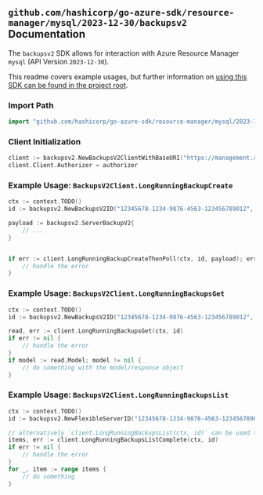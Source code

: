 
## `github.com/hashicorp/go-azure-sdk/resource-manager/mysql/2023-12-30/backupsv2` Documentation

The `backupsv2` SDK allows for interaction with Azure Resource Manager `mysql` (API Version `2023-12-30`).

This readme covers example usages, but further information on [using this SDK can be found in the project root](https://github.com/hashicorp/go-azure-sdk/tree/main/docs).

### Import Path

```go
import "github.com/hashicorp/go-azure-sdk/resource-manager/mysql/2023-12-30/backupsv2"
```


### Client Initialization

```go
client := backupsv2.NewBackupsV2ClientWithBaseURI("https://management.azure.com")
client.Client.Authorizer = authorizer
```


### Example Usage: `BackupsV2Client.LongRunningBackupCreate`

```go
ctx := context.TODO()
id := backupsv2.NewBackupsV2ID("12345678-1234-9876-4563-123456789012", "example-resource-group", "flexibleServerName", "backupsV2Name")

payload := backupsv2.ServerBackupV2{
	// ...
}


if err := client.LongRunningBackupCreateThenPoll(ctx, id, payload); err != nil {
	// handle the error
}
```


### Example Usage: `BackupsV2Client.LongRunningBackupsGet`

```go
ctx := context.TODO()
id := backupsv2.NewBackupsV2ID("12345678-1234-9876-4563-123456789012", "example-resource-group", "flexibleServerName", "backupsV2Name")

read, err := client.LongRunningBackupsGet(ctx, id)
if err != nil {
	// handle the error
}
if model := read.Model; model != nil {
	// do something with the model/response object
}
```


### Example Usage: `BackupsV2Client.LongRunningBackupsList`

```go
ctx := context.TODO()
id := backupsv2.NewFlexibleServerID("12345678-1234-9876-4563-123456789012", "example-resource-group", "flexibleServerName")

// alternatively `client.LongRunningBackupsList(ctx, id)` can be used to do batched pagination
items, err := client.LongRunningBackupsListComplete(ctx, id)
if err != nil {
	// handle the error
}
for _, item := range items {
	// do something
}
```
